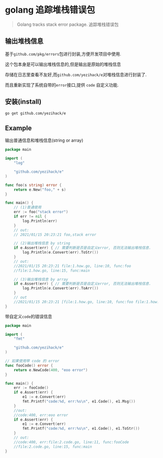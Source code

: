 # golang 追踪堆栈错误包
> Golang tracks stack error package. 追踪堆栈错误包

## 输出堆栈信息
基于`github.com/pkg/errors`包进行封装,方便开发项目中使用. 

这个包本身是可以输出堆栈信息的,但是输出是原始的堆栈信息

存储在日志里查看不友好,而`github.com/yezihack/e`对堆栈信息进行封装了.

而且重新实现了系统自带的`error`接口,提供 `code` 自定义功能.

## 安装(install)
`go get github.com/yezihack/e`


## Example
输出普通信息和堆栈信息(string or array)
```go
package main

import (
	"log"

	"github.com/yezihack/e"
)

func foo(s string) error {
	return e.New("foo," + s)
}

func main() {
	// (1)普通使用
    err := foo("stack error")
    if err != nil {
        log.Println(err)
    }
    // out:
    // 2021/01/15 20:23:21 foo,stack error

    // (2)输出堆栈信息 by string
    if e.Assert(err) { // 需要判断是否是自定义error, 否则无法输出堆栈信息.
        log.Println(e.Convert(err).ToStr())
    }
    // out:
    //2021/01/15 20:23:21 file:1.how.go, line:10, func:foo
    //file:1.how.go, line:15, func:main

    // (3)输出堆栈信息 by array
    if e.Assert(err) { // 需要判断是否是自定义error, 否则无法输出堆栈信息.
        log.Println(e.Convert(err).ToArr())
    }
    // out
    //2021/01/15 20:23:21 [file:1.how.go, line:10, func:foo file:1.how.go, line:15, func:main]
}
```

带自定义`code`的错误信息

```go
package main

import (
	"fmt"

	"github.com/yezihack/e"
)

// 如果使用带 code 的 error
func fooCode() error {
	return e.NewCode(400, "eoo error")
}

func main() {
	err := fooCode()
	if e.Assert(err) {
		e1 := e.Convert(err)
		fmt.Printf("code:%d, err:%s\n", e1.Code(), e1.Msg())
	}
	//out:
	//code:400, err:eoo error
	if e.Assert(err) {
		e1 := e.Convert(err)
		fmt.Printf("code:%d, err:%s\n", e1.Code(), e1.ToStr())
	}
	// out:
	//code:400, err:file:2.code.go, line:11, func:fooCode
	//file:2.code.go, line:15, func:main
}
```